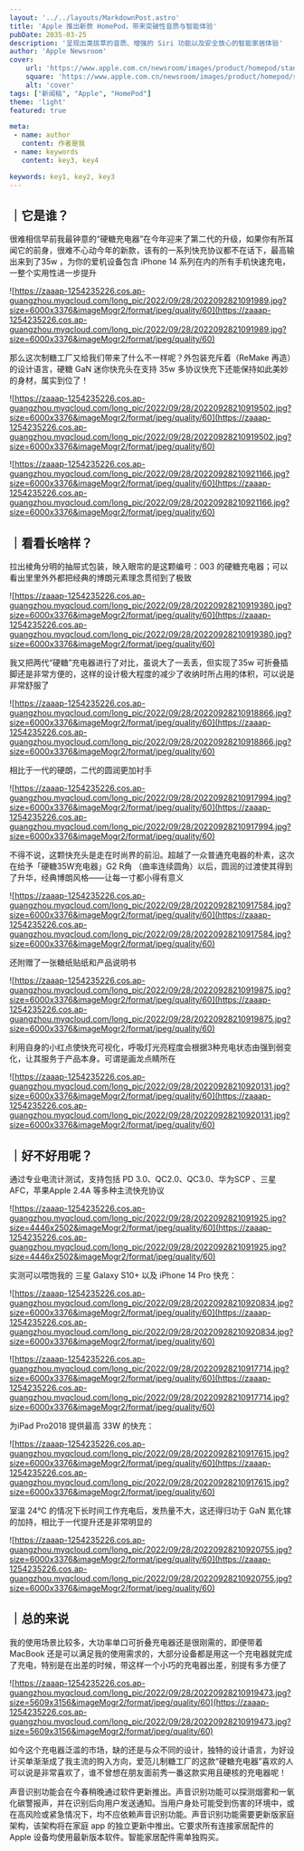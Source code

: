 ```yaml
---
layout: '../../layouts/MarkdownPost.astro'
title: 'Apple 推出新款 HomePod，带来突破性音质与智能体验'
pubDate: 2035-03-25
description: '呈现出类拔萃的音质、增强的 Siri 功能以及安全放心的智能家居体验'
author: 'Apple Newsroom'
cover:
    url: 'https://www.apple.com.cn/newsroom/images/product/homepod/standard/Apple-HomePod-hero-230118_big.jpg.large_2x.jpg'
    square: 'https://www.apple.com.cn/newsroom/images/product/homepod/standard/Apple-HomePod-hero-230118_big.jpg.large_2x.jpg'
    alt: 'cover'
tags: ["新闻稿", "Apple", "HomePod"] 
theme: 'light'
featured: true

meta:
 - name: author
   content: 作者是我
 - name: keywords
   content: key3, key4

keywords: key1, key2, key3
---
```


## ｜它是谁？

很难相信早前我最钟意的“硬糖充电器”在今年迎来了第二代的升级，如果你有所耳闻它的前身，很难不心动今年的新款，该有的一系列快充协议都不在话下，最高输出来到了35w ，为你的爱机设备包含 iPhone 14 系列在内的所有手机快速充电，一整个实用性进一步提升

![https://zaaap-1254235226.cos.ap-guangzhou.myqcloud.com/long_pic/2022/09/28/2022092821091989.jpg?size=6000x3376&imageMogr2/format/jpeg/quality/60](https://zaaap-1254235226.cos.ap-guangzhou.myqcloud.com/long_pic/2022/09/28/2022092821091989.jpg?size=6000x3376&imageMogr2/format/jpeg/quality/60)

那么这次制糖工厂又给我们带来了什么不一样呢？外包装充斥着（ReMake 再造）的设计语言，硬糖 GaN 迷你快充头在支持 35w 多协议快充下还能保持如此美妙的身材，属实到位了！

![https://zaaap-1254235226.cos.ap-guangzhou.myqcloud.com/long_pic/2022/09/28/20220928210919502.jpg?size=6000x3376&imageMogr2/format/jpeg/quality/60](https://zaaap-1254235226.cos.ap-guangzhou.myqcloud.com/long_pic/2022/09/28/20220928210919502.jpg?size=6000x3376&imageMogr2/format/jpeg/quality/60)

![https://zaaap-1254235226.cos.ap-guangzhou.myqcloud.com/long_pic/2022/09/28/20220928210921166.jpg?size=6000x3376&imageMogr2/format/jpeg/quality/60](https://zaaap-1254235226.cos.ap-guangzhou.myqcloud.com/long_pic/2022/09/28/20220928210921166.jpg?size=6000x3376&imageMogr2/format/jpeg/quality/60)

## ｜看看长啥样？

拉出棱角分明的抽屉式包装，映入眼帘的是这颗编号：003 的硬糖充电器；可以看出里里外外都把经典的博朗元素理念贯彻到了极致

![https://zaaap-1254235226.cos.ap-guangzhou.myqcloud.com/long_pic/2022/09/28/20220928210919380.jpg?size=6000x3376&imageMogr2/format/jpeg/quality/60](https://zaaap-1254235226.cos.ap-guangzhou.myqcloud.com/long_pic/2022/09/28/20220928210919380.jpg?size=6000x3376&imageMogr2/format/jpeg/quality/60)

我又把两代“硬糖”充电器进行了对比，虽说大了一丢丢，但实现了35w 可折叠插脚还是非常方便的，这样的设计极大程度的减少了收纳时所占用的体积，可以说是非常舒服了

![https://zaaap-1254235226.cos.ap-guangzhou.myqcloud.com/long_pic/2022/09/28/20220928210918866.jpg?size=6000x3376&imageMogr2/format/jpeg/quality/60](https://zaaap-1254235226.cos.ap-guangzhou.myqcloud.com/long_pic/2022/09/28/20220928210918866.jpg?size=6000x3376&imageMogr2/format/jpeg/quality/60)

相比于一代的硬朗，二代的圆润更加衬手

![https://zaaap-1254235226.cos.ap-guangzhou.myqcloud.com/long_pic/2022/09/28/20220928210917994.jpg?size=6000x3376&imageMogr2/format/jpeg/quality/60](https://zaaap-1254235226.cos.ap-guangzhou.myqcloud.com/long_pic/2022/09/28/20220928210917994.jpg?size=6000x3376&imageMogr2/format/jpeg/quality/60)

不得不说，这颗快充头是走在时尚界的前沿。超越了一众普通充电器的朴素，这次在给予「硬糖35W充电器」G2 R角 （曲率连续圆角）以后，圆润的过渡使其得到了升华，经典博朗风格——让每一寸都小得有意义

![https://zaaap-1254235226.cos.ap-guangzhou.myqcloud.com/long_pic/2022/09/28/20220928210917584.jpg?size=6000x3376&imageMogr2/format/jpeg/quality/60](https://zaaap-1254235226.cos.ap-guangzhou.myqcloud.com/long_pic/2022/09/28/20220928210917584.jpg?size=6000x3376&imageMogr2/format/jpeg/quality/60)

还附赠了一张糖纸贴纸和产品说明书

![https://zaaap-1254235226.cos.ap-guangzhou.myqcloud.com/long_pic/2022/09/28/20220928210919875.jpg?size=6000x3376&imageMogr2/format/jpeg/quality/60](https://zaaap-1254235226.cos.ap-guangzhou.myqcloud.com/long_pic/2022/09/28/20220928210919875.jpg?size=6000x3376&imageMogr2/format/jpeg/quality/60)

利用自身的小红点使快充可视化，呼吸灯光亮程度会根据3种充电状态由强到弱变化，让其服务于产品本身。可谓是画龙点睛所在

![https://zaaap-1254235226.cos.ap-guangzhou.myqcloud.com/long_pic/2022/09/28/20220928210920131.jpg?size=6000x3376&imageMogr2/format/jpeg/quality/60](https://zaaap-1254235226.cos.ap-guangzhou.myqcloud.com/long_pic/2022/09/28/20220928210920131.jpg?size=6000x3376&imageMogr2/format/jpeg/quality/60)

## ｜好不好用呢？

通过专业电流计测试，支持包括 PD 3.0、QC2.0、QC3.0、华为SCP 、三星AFC，苹果Apple 2.4A 等多种主流快充协议

![https://zaaap-1254235226.cos.ap-guangzhou.myqcloud.com/long_pic/2022/09/28/2022092821091925.jpg?size=4446x2502&imageMogr2/format/jpeg/quality/60](https://zaaap-1254235226.cos.ap-guangzhou.myqcloud.com/long_pic/2022/09/28/2022092821091925.jpg?size=4446x2502&imageMogr2/format/jpeg/quality/60)

实测可以喂饱我的 三星 Galaxy S10+ 以及 iPhone 14 Pro 快充：

![https://zaaap-1254235226.cos.ap-guangzhou.myqcloud.com/long_pic/2022/09/28/20220928210920834.jpg?size=6000x3376&imageMogr2/format/jpeg/quality/60](https://zaaap-1254235226.cos.ap-guangzhou.myqcloud.com/long_pic/2022/09/28/20220928210920834.jpg?size=6000x3376&imageMogr2/format/jpeg/quality/60)

![https://zaaap-1254235226.cos.ap-guangzhou.myqcloud.com/long_pic/2022/09/28/20220928210917714.jpg?size=6000x3376&imageMogr2/format/jpeg/quality/60](https://zaaap-1254235226.cos.ap-guangzhou.myqcloud.com/long_pic/2022/09/28/20220928210917714.jpg?size=6000x3376&imageMogr2/format/jpeg/quality/60)

为iPad Pro2018 提供最高 33W 的快充：

![https://zaaap-1254235226.cos.ap-guangzhou.myqcloud.com/long_pic/2022/09/28/20220928210917615.jpg?size=6000x3376&imageMogr2/format/jpeg/quality/60](https://zaaap-1254235226.cos.ap-guangzhou.myqcloud.com/long_pic/2022/09/28/20220928210917615.jpg?size=6000x3376&imageMogr2/format/jpeg/quality/60)

室温 24℃ 的情况下长时间工作充电后，发热量不大，这还得归功于 GaN 氮化镓的加持，相比于一代提升还是非常明显的

![https://zaaap-1254235226.cos.ap-guangzhou.myqcloud.com/long_pic/2022/09/28/20220928210920755.jpg?size=6000x3376&imageMogr2/format/jpeg/quality/60](https://zaaap-1254235226.cos.ap-guangzhou.myqcloud.com/long_pic/2022/09/28/20220928210920755.jpg?size=6000x3376&imageMogr2/format/jpeg/quality/60)

## ｜总的来说

我的使用场景比较多，大功率单口可折叠充电器还是很刚需的，即便带着 MacBook 还是可以满足我的使用需求的，大部分设备都是用这一个充电器就完成了充电，特别是在出差的时候，带这样一个小巧的充电器出差，别提有多方便了

![https://zaaap-1254235226.cos.ap-guangzhou.myqcloud.com/long_pic/2022/09/28/20220928210919473.jpg?size=5609x3156&imageMogr2/format/jpeg/quality/60](https://zaaap-1254235226.cos.ap-guangzhou.myqcloud.com/long_pic/2022/09/28/20220928210919473.jpg?size=5609x3156&imageMogr2/format/jpeg/quality/60)

如今这个充电器泛滥的市场，缺的还是与众不同的设计，独特的设计语言，为好设计买单渐渐成了我主流的购入方向，爱范儿制糖工厂的这款“硬糖充电器”喜欢的人可以说是非常喜欢了，谁不曾想在朋友面前秀一番这款实用且硬核的充电器呢！


声音识别功能会在今春稍晚通过软件更新推出。声音识别功能可以探测烟雾和一氧化碳警报声，并在识别后向用户发送通知。当用户身处可能受到伤害的环境中，或在高风险或紧急情况下，均不应依赖声音识别功能。声音识别功能需要更新版家庭架构，该架构将在家庭 app 的独立更新中推出。它要求所有连接家居配件的 Apple 设备均使用最新版本软件。智能家居配件需单独购买。
